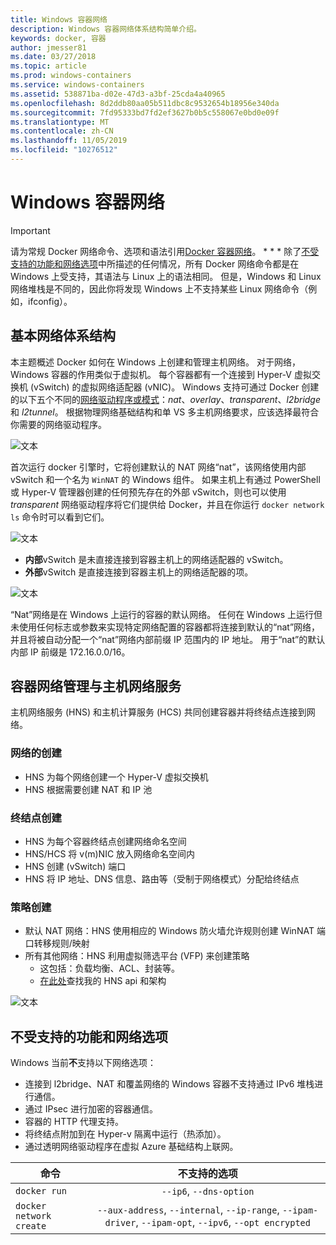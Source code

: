 ```yaml
---
title: Windows 容器网络
description: Windows 容器网络体系结构简单介绍。
keywords: docker, 容器
author: jmesser81
ms.date: 03/27/2018
ms.topic: article
ms.prod: windows-containers
ms.service: windows-containers
ms.assetid: 538871ba-d02e-47d3-a3bf-25cda4a40965
ms.openlocfilehash: 8d2ddb80aa05b511dbc8c9532654b18956e340da
ms.sourcegitcommit: 7fd95333bd7fd2ef3627b0b5c558067e0bd0e09f
ms.translationtype: MT
ms.contentlocale: zh-CN
ms.lasthandoff: 11/05/2019
ms.locfileid: "10276512"
---
```

# <a name="windows-container-networking"></a>Windows 容器网络

>[!IMPORTANT]
>请为常规 Docker 网络命令、选项和语法引用[Docker 容器网络](https://docs.docker.com/engine/userguide/networking/)。 * * * 除了[不受支持的功能和网络选项](#unsupported-features-and-network-options)中所描述的任何情况，所有 Docker 网络命令都是在 Windows 上受支持，其语法与 Linux 上的语法相同。 但是，Windows 和 Linux 网络堆栈是不同的，因此你将发现 Windows 上不支持某些 Linux 网络命令（例如，ifconfig）。

## <a name="basic-networking-architecture"></a>基本网络体系结构

本主题概述 Docker 如何在 Windows 上创建和管理主机网络。 对于网络，Windows 容器的作用类似于虚拟机。 每个容器都有一个连接到 Hyper-V 虚拟交换机 (vSwitch) 的虚拟网络适配器 (vNIC)。 Windows 支持可通过 Docker 创建的以下五个不同的[网络驱动程序或模式](./network-drivers-topologies.md)：*nat*、*overlay*、*transparent*、*l2bridge* 和 *l2tunnel*。 根据物理网络基础结构和单 VS 多主机网络要求，应该选择最符合你需要的网络驱动程序。

![文本](media/windowsnetworkstack-simple.png)

首次运行 docker 引擎时，它将创建默认的 NAT 网络“nat”，该网络使用内部 vSwitch 和一个名为 `WinNAT` 的 Windows 组件。 如果主机上有通过 PowerShell 或 Hyper-V 管理器创建的任何预先存在的外部 vSwitch，则也可以使用 *transparent* 网络驱动程序将它们提供给 Docker，并且在你运行 ``docker network ls`` 命令时可以看到它们。  

![文本](media/docker-network-ls.png)

- **内部**vSwitch 是未直接连接到容器主机上的网络适配器的 vSwitch。
- **外部**vSwitch 是直接连接到容器主机上的网络适配器的项。

![文本](media/get-vmswitch.png)

“Nat”网络是在 Windows 上运行的容器的默认网络。 任何在 Windows 上运行但未使用任何标志或参数来实现特定网络配置的容器都将连接到默认的“nat”网络，并且将被自动分配一个“nat”网络内部前缀 IP 范围内的 IP 地址。 用于“nat”的默认内部 IP 前缀是 172.16.0.0/16。 

## <a name="container-network-management-with-host-network-service"></a>容器网络管理与主机网络服务

主机网络服务 (HNS) 和主机计算服务 (HCS) 共同创建容器并将终结点连接到网络。

### <a name="network-creation"></a>网络的创建

- HNS 为每个网络创建一个 Hyper-V 虚拟交换机
- HNS 根据需要创建 NAT 和 IP 池

### <a name="endpoint-creation"></a>终结点创建

- HNS 为每个容器终结点创建网络命名空间
- HNS/HCS 将 v(m)NIC 放入网络命名空间内
- HNS 创建 (vSwitch) 端口
- HNS 将 IP 地址、DNS 信息、路由等（受制于网络模式）分配给终结点

### <a name="policy-creation"></a>策略创建

- 默认 NAT 网络：HNS 使用相应的 Windows 防火墙允许规则创建 WinNAT 端口转移规则/映射
- 所有其他网络：HNS 利用虚拟筛选平台 (VFP) 来创建策略
    - 这包括：负载均衡、ACL、封装等。
    - [在此处](https://docs.microsoft.com/en-us/windows-server/networking/technologies/hcn/hcn-top)查找我的 HNS api 和架构

![文本](media/HNS-Management-Stack.png)

## <a name="unsupported-features-and-network-options"></a>不受支持的功能和网络选项

Windows 当前**不**支持以下网络选项：

- 连接到 l2bridge、NAT 和覆盖网络的 Windows 容器不支持通过 IPv6 堆栈进行通信。
- 通过 IPsec 进行加密的容器通信。
- 容器的 HTTP 代理支持。
- 将终结点附加到在 Hyper-v 隔离中运行（热添加）。
- 通过透明网络驱动程序在虚拟 Azure 基础结构上联网。

| 命令        | 不支持的选项   |
|---------------|:--------------------:|
| ``docker run``|   ``--ip6``, ``--dns-option`` |
| ``docker network create``| ``--aux-address``, ``--internal``, ``--ip-range``, ``--ipam-driver``, ``--ipam-opt``, ``--ipv6``, ``--opt encrypted`` |
